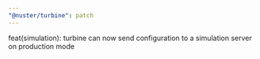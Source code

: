 ```yaml
---
"@nuster/turbine": patch
---
```


feat(simulation): turbine can now send configuration to a simulation server on production mode
